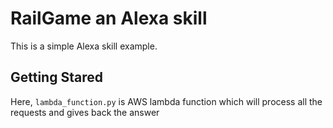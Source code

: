 # RailGame an Alexa skill

This is a simple Alexa skill example. 

## Getting Stared

Here, `lambda_function.py` is AWS lambda function which will process all the requests and gives back the answer
